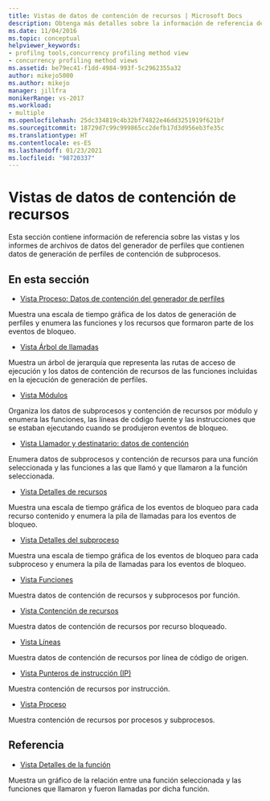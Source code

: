 ```yaml
---
title: Vistas de datos de contención de recursos | Microsoft Docs
description: Obtenga más detalles sobre la información de referencia de las vistas y los informes de archivos de datos del generador de perfiles que contienen datos de generación de perfiles de contención de subprocesos.
ms.date: 11/04/2016
ms.topic: conceptual
helpviewer_keywords:
- profilng tools,concurrency profiling method view
- concurrency profiling method views
ms.assetid: be79ec41-f1dd-4984-993f-5c2962355a32
author: mikejo5000
ms.author: mikejo
manager: jillfra
monikerRange: vs-2017
ms.workload:
- multiple
ms.openlocfilehash: 25dc334819c4b32bf74822e46dd3251919f621bf
ms.sourcegitcommit: 18729d7c99c999865cc2defb17d3d956eb3fe35c
ms.translationtype: HT
ms.contentlocale: es-ES
ms.lasthandoff: 01/23/2021
ms.locfileid: "98720337"
---
```

# <a name="resource-contention-data-views"></a>Vistas de datos de contención de recursos
Esta sección contiene información de referencia sobre las vistas y los informes de archivos de datos del generador de perfiles que contienen datos de generación de perfiles de contención de subprocesos.

## <a name="in-this-section"></a>En esta sección
- [Vista Proceso: Datos de contención del generador de perfiles](../profiling/resource-contention-data-views.md)

 Muestra una escala de tiempo gráfica de los datos de generación de perfiles y enumera las funciones y los recursos que formaron parte de los eventos de bloqueo.

- [Vista Árbol de llamadas](../profiling/call-tree-view-contention-data.md)

 Muestra un árbol de jerarquía que representa las rutas de acceso de ejecución y los datos de contención de recursos de las funciones incluidas en la ejecución de generación de perfiles.

- [Vista Módulos](../profiling/modules-view-contention-data.md)

 Organiza los datos de subprocesos y contención de recursos por módulo y enumera las funciones, las líneas de código fuente y las instrucciones que se estaban ejecutando cuando se produjeron eventos de bloqueo.

- [Vista Llamador y destinatario: datos de contención](../profiling/caller-callee-view-contention-data.md)

 Enumera datos de subprocesos y contención de recursos para una función seleccionada y las funciones a las que llamó y que llamaron a la función seleccionada.

- [Vista Detalles de recursos](../profiling/resource-details-view-contention-data.md)

 Muestra una escala de tiempo gráfica de los eventos de bloqueo para cada recurso contenido y enumera la pila de llamadas para los eventos de bloqueo.

- [Vista Detalles del subproceso](../profiling/thread-details-view-contention-data.md)

 Muestra una escala de tiempo gráfica de los eventos de bloqueo para cada subproceso y enumera la pila de llamadas para los eventos de bloqueo.

- [Vista Funciones](../profiling/functions-view-contention-data.md)

 Muestra datos de contención de recursos y subprocesos por función.

- [Vista Contención de recursos](../profiling/resource-contentions-view-contention-data.md)

 Muestra datos de contención de recursos por recurso bloqueado.

- [Vista Líneas](../profiling/lines-view-contention-data.md)

 Muestra datos de contención de recursos por línea de código de origen.

- [Vista Punteros de instrucción (IP)](../profiling/instruction-pointers-ips-view-contention-data.md)

 Muestra contención de recursos por instrucción.

- [Vista Proceso](../profiling/process-view-contention-data.md)

 Muestra contención de recursos por procesos y subprocesos.

## <a name="reference"></a>Referencia
- [Vista Detalles de la función](../profiling/function-details-view.md)

 Muestra un gráfico de la relación entre una función seleccionada y las funciones que llamaron y fueron llamadas por dicha función.
